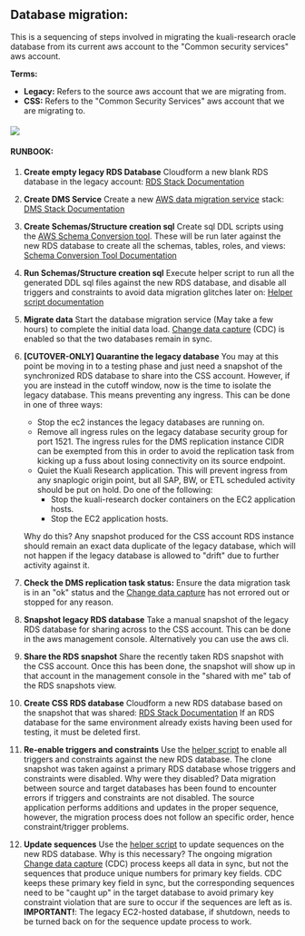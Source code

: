 ## Database migration:

This is a sequencing of steps involved in migrating the kuali-research oracle database from its current aws account to the "Common security services" aws account. 

**Terms:**

- **Legacy:** Refers to the source aws account that we are migrating from.
- **CSS:** Refers to the "Common Security Services" aws account that we are migrating to.

#### 

![](C:\whennemuth\workspaces\ecs_workspace\cloud-formation\kuali-infrastructure\runbook\database.png)

#### RUNBOOK:

1. **Create empty legacy RDS Database**
   Cloudform a new blank RDS database in the legacy account: [RDS Stack Documentation](..\kuali_rds\README.md)
   
2. **Create DMS Service**
   Create a new [AWS data migration service](https://docs.aws.amazon.com/dms/latest/userguide/Welcome.html) stack: [DMS Stack Documentation](..\kuali_rds\migration\dms\README.md)
   
3. **Create Schemas/Structure creation sql**
   Create sql DDL scripts using the [AWS Schema Conversion tool](https://docs.aws.amazon.com/SchemaConversionTool/latest/userguide/CHAP_Welcome.html). These will be run later against the new RDS database to create all the schemas, tables, roles, and views: [Schema Conversion Tool Documentation](..\kuali_rds\migration\sct\README.md)
   
4. **Run Schemas/Structure creation sql**
   Execute helper script to run all the generated DDL sql files against the new RDS database, and disable all triggers and constraints to avoid data migration glitches later on: [Helper script documentation](..\kuali_rds\migration\sct\docker-oracle-client\README.md)
   
5. **Migrate data**
   Start the database migration service (May take a few hours) to complete the initial data load. 
   [Change data capture](https://docs.aws.amazon.com/dms/latest/userguide/CHAP_Task.CDC.html) (CDC) is enabled so that the two databases remain in sync.

6. **[CUTOVER-ONLY] Quarantine the legacy database**
   You may at this point be moving in to a testing phase and just need a snapshot of the synchronized RDS database to share into the CSS account.
   However, if you are instead in the cutoff window, now is the time to isolate the legacy database. This means preventing any ingress. This can be done in one of three ways:

   - Stop the ec2 instances the legacy databases are running on.
   - Remove all ingress rules on the legacy database security group for port 1521.
      The ingress rules for the DMS replication instance CIDR can be exempted from this in order to avoid the replication task from kicking up a fuss about losing connectivity on its source endpoint.
   - Quiet the Kuali Research application.
      This will prevent ingress from any snaplogic origin point, but all SAP, BW, or ETL scheduled activity should be put on hold.
      Do one of the following:
      - Stop the kuali-research docker containers on the EC2 application hosts.
      - Stop the EC2 application hosts.

   Why do this? Any snapshot produced for the CSS account RDS instance should remain an exact data duplicate of the legacy database, which will not happen if the legacy database is allowed to "drift" due to further activity against it.
   
7. **Check the DMS replication task status:**
   Ensure the data migration task is in an "ok" status and the [Change data capture](https://docs.aws.amazon.com/dms/latest/userguide/CHAP_Task.CDC.html) has not errored out or stopped for any reason.

8. **Snapshot legacy RDS database**
   Take a manual snapshot of the legacy RDS database for sharing across to the CSS account. This can be done in the aws management console. Alternatively you can use the aws cli.

9. **Share the RDS snapshot**
   Share the recently taken RDS snapshot with the CSS account. Once this has been done, the snapshot will show up in that account in the management console in the "shared with me" tab of the RDS snapshots view.

10. **Create CSS RDS database**
   Cloudform a new RDS database based on the snapshot that was shared: [RDS Stack Documentation](..\kuali_rds\README.md)
   If an RDS database for the same environment already exists having been used for testing, it must be deleted first.

11. **Re-enable triggers and constraints**
   Use the [helper script](..\kuali_rds\migration\sct\docker-oracle-client\README.md) to enable all triggers and constraints against the new RDS database. The clone snapshot was taken against a primary RDS database whose triggers and constraints were disabled. Why were they disabled? Data migration between source and target databases has been found to encounter errors if triggers and constraints are not disabled. The source application performs additions and updates in the proper sequence, however, the migration process does not follow an specific order, hence constraint/trigger problems.

12. **Update sequences**
   Use the [helper script](..\kuali_rds\migration\sct\docker-oracle-client\README.md) to update sequences on the new RDS database. Why is this necessary? The ongoing migration [Change data capture](https://docs.aws.amazon.com/dms/latest/userguide/CHAP_Task.CDC.html) (CDC) process keeps all data in sync, but not the sequences that produce unique numbers for primary key fields. CDC keeps these primary key field in sync, but the corresponding sequences need to be "caught up" in the target database to avoid primary key constraint violation that are sure to occur if the sequences are left as is.
   **IMPORTANT!**: The legacy EC2-hosted database, if shutdown, needs to be turned back on for the sequence update process to work.

